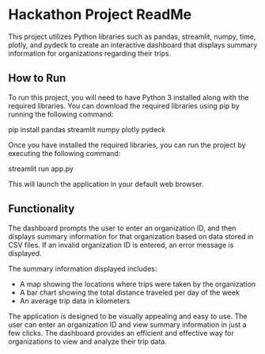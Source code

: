 
# Hackathon Project ReadMe

This project utilizes Python libraries such as pandas, streamlit, numpy, time, plotly, and pydeck to create an interactive dashboard that displays summary information for organizations regarding their trips.

## How to Run

To run this project, you will need to have Python 3 installed along with the required libraries. You can download the required libraries using pip by running the following command:


pip install pandas streamlit numpy plotly pydeck

Once you have installed the required libraries, you can run the project by executing the following command:

streamlit run app.py


This will launch the application in your default web browser.

## Functionality

The dashboard prompts the user to enter an organization ID, and then displays summary information for that organization based on data stored in CSV files. If an invalid organization ID is entered, an error message is displayed.

The summary information displayed includes:

- A map showing the locations where trips were taken by the organization
- A bar chart showing the total distance traveled per day of the week
- An average trip data in kilometers

The application is designed to be visually appealing and easy to use. The user can enter an organization ID and view summary information in just a few clicks. The dashboard provides an efficient and effective way for organizations to view and analyze their trip data.


